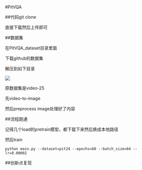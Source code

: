 #PitVQA

##代码git clone

直接下载然后上传即可

##数据集

在PitVQA_dataset目录里面

下载github的数据集

解压到如下目录

![](https://cdn.jsdelivr.net/gh/tj-messi/picture/1739281388289.png)

原数据集是video-25

先video-to-image

然后preprocess image处理好了内容

##流程跑通

记得几个load的pretrain模型，都下载下来然后换成本地路径

然后train

	python main.py --dataset=pit24 --epochs=60 --batch_size=64 --lr=0.00002

##创新点复现